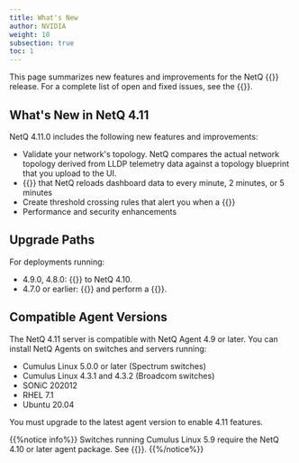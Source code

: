```yaml
---
title: What's New
author: NVIDIA
weight: 10
subsection: true
toc: 1
---
```


This page summarizes new features and improvements for the NetQ {{<version>}} release. For a complete list of open and fixed issues, see the {{<link title="NVIDIA NetQ 4.11 Release Notes" text="release notes">}}.

## What's New in NetQ 4.11

NetQ 4.11.0 includes the following new features and improvements:

- Validate your network's topology. NetQ compares the actual network topology derived from LLDP telemetry data against a topology blueprint that you upload to the UI.
- {{<link title="Focus Your Monitoring Using Workbenches#manage-auto-refresh" text="Adjust the frequency">}} that NetQ reloads dashboard data to every minute, 2 minutes, or 5 minutes
- Create threshold crossing rules that alert you when a {{<link title="Threshold-Crossing Events Reference#sensors" text="sensor's state changes">}}
- Performance and security enhancements


## Upgrade Paths

For deployments running:

- 4.9.0, 4.8.0: {{<link title="Upgrade NetQ Virtual Machines" text="upgrade directly">}} to NetQ 4.10.
- 4.7.0 or earlier: {{<link title="Back Up and Restore NetQ" text="back up your NetQ data">}} and perform a {{<link title="Install the NetQ System" text="new installation">}}.

## Compatible Agent Versions

The NetQ 4.11 server is compatible with NetQ Agent 4.9 or later. You can install NetQ Agents on switches and servers running:

- Cumulus Linux 5.0.0 or later (Spectrum switches)
- Cumulus Linux 4.3.1 and 4.3.2 (Broadcom switches)
- SONiC 202012
- RHEL 7.1
- Ubuntu 20.04

You must upgrade to the latest agent version to enable 4.11 features.

{{%notice info%}}
Switches running Cumulus Linux 5.9 require the NetQ 4.10 or later agent package. See {{<exlink url="https://docs.nvidia.com/networking-ethernet-software/cumulus-netq/Installation-Management/Install-NetQ/Install-NetQ-Agents/" text="Install NetQ Agents">}}.
{{%/notice%}}
